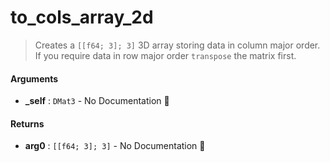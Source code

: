 # to\_cols\_array\_2d

>  Creates a `[[f64; 3]; 3]` 3D array storing data in column major order.
>  If you require data in row major order `transpose` the matrix first.

#### Arguments

- **\_self** : `DMat3` \- No Documentation 🚧

#### Returns

- **arg0** : `[[f64; 3]; 3]` \- No Documentation 🚧